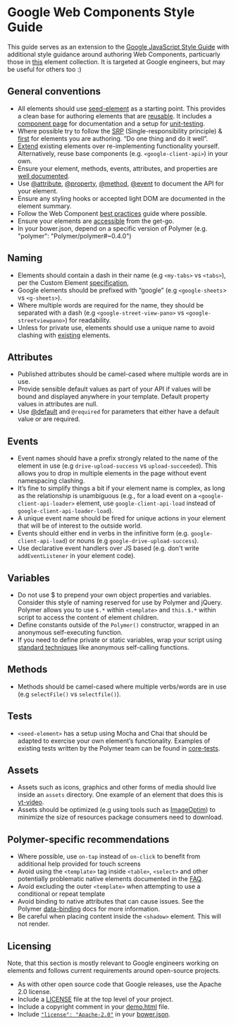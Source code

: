# Google Web Components Style Guide

This guide serves as an extension to the [Google JavaScript Style Guide](https://google.github.io/styleguide/jsguide.html) with additional style guidance around authoring Web Components, particuarly those in [this](https://github.com/GoogleWebComponents/googlewebcomponents.github.io) element collection. It is targeted at Google engineers, but may be useful for others too :)

## General conventions

* All elements should use [seed-element](https://github.com/PolymerLabs/seed-element) as a starting point. This provides a clean base for authoring elements that are [reusable](http://www.polymer-project.org/docs/start/reusableelements.html). It includes a [component page](http://polymerlabs.github.io/seed-element) for documentation and a setup for [unit-testing](https://github.com/PolymerLabs/seed-element/tree/master/tests).
* Where possible try to follow the [SRP](http://en.wikipedia.org/wiki/Single_responsibility_principle) (Single-responsibility principle) & [first](http://addyosmani.com/first) for elements you are authoring. “Do one thing and do it well”.
* [Extend](http://www.polymer-project.org/docs/polymer/polymer.html#extending-other-elements) existing elements over re-implementing functionality yourself. Alternatively, reuse base components (e.g. `<google-client-api>`) in your own.
* Ensure your element, methods, events, attributes, and properties are [well documented](http://googlewebcomponents.github.io/google-signin/components/google-signin/).
* Use [@attribute](https://github.com/GoogleWebComponents/google-signin/blob/master/google-signin.html#L260), [@property](https://github.com/GoogleWebComponents/google-sheets/blob/master/google-sheets.html#L166), [@method](https://github.com/GoogleWebComponents/google-analytics/blob/master/google-analytics-base.html#L84), [@event](https://github.com/GoogleWebComponents/google-signin/blob/master/google-signin.html#L160) to document the API for your element. 
* Ensure any styling hooks or accepted light DOM are documented in the element summary.
* Follow the Web Component [best practices](http://webcomponents.org/articles/web-components-best-practices/) guide where possible.
* Ensure your elements are [accessible](http://www.polymer-project.org/articles/accessible-web-components.html) from the get-go. 
* In your bower.json, depend on a specific version of Polymer (e.g. "polymer": "Polymer/polymer#~0.4.0")

## Naming

* Elements should contain a dash in their name (e.g `<my-tabs>` vs `<tabs>`), per the Custom Element [specification](http://w3c.github.io/webcomponents/spec/custom/#concepts),
* Google elements should be prefixed with “google” (e.g `<google-sheets`> vs `<g-sheets>`).
* Where multiple words are required for the name, they should be separated with a dash (e.g `<google-street-view-pano>` vs `<google-streetviewpano>`) for readability.
* Unless for private use, elements should use a unique name to avoid clashing with [existing](https://github.com/GoogleWebComponents) elements.

## Attributes

* Published attributes should be camel-cased where multiple words are in use.
* Provide sensible default values as part of your API if values will be bound and displayed anywhere in your template. Default property values in attributes are null.
* Use [@default](https://github.com/GoogleWebComponents/google-signin/blob/master/google-signin.html#L252) and `@required` for parameters that either have a default value or are required.


## Events

* Event names should have a prefix strongly related to the name of the element in use (e.g `drive-upload-success` vs `upload-succeeded`). This allows you to drop in multiple elements in the page without event namespacing clashing.
* It’s fine to simplify things a bit if your element name is complex, as long as the relationship is unambiguous (e.g., for a load event on a `<google-client-api-loader>` element, use `google-client-api-load` instead of `google-client-api-loader-load`).
* A unique event name should be fired for unique actions in your element that will be of interest to the outside world.
* Events should either end in verbs in the infinitive form (e.g. `google-client-api-load`) or nouns (e.g `google-drive-upload-success`).
* Use declarative event handlers over JS based (e.g. don't write `addEventListener` in your element code).

## Variables

* Do not use $ to prepend your own object properties and variables. Consider this style of naming reserved for use by Polymer and jQuery. Polymer allows you to use `$.*` within `<template>` and `this.$.*` within script to access the content of element children.
* Define constants outside of the `Polymer()` constructor, wrapped in an anonymous self-executing function.
* If you need to define private or static variables, wrap your script using [standard techniques](http://www.polymer-project.org/docs/polymer/polymer.html#static) like anonymous self-calling functions.

## Methods

* Methods should be camel-cased where multiple verbs/words are in use (e.g `selectFile()` vs `selectfile()`).

## Tests

* `<seed-element>` has a setup using Mocha and Chai that should be adapted to exercise your own element’s functionality. Examples of existing tests written by the Polymer team can be found in [core-tests](https://github.com/Polymer/core-tests).

## Assets

* Assets such as icons, graphics and other forms of media should live inside an `assets` directory. One example of an element that does this is [yt-video](https://github.com/PolymerLabs/yt-video/tree/master/assets). 
* Assets should be optimized (e.g using tools such as [ImageOptim](https://imageoptim.com/)) to minimize the size of resources package consumers need to download.

## Polymer-specific recommendations

* Where possible, use `on-tap` instead of `on-click` to benefit from additional help provided for touch screens
* Avoid using the `<template>` tag inside `<table>`, `<select>` and other potentially problematic native elements documented in the [FAQ](http://www.polymer-project.org/resources/faq.html#option-tr).
* Avoid excluding the outer `<template>` when attempting to use a conditional or repeat template
* Avoid binding to native attributes that can cause issues. See the Polymer [data-binding](http://www.polymer-project.org/docs/polymer/databinding-compat.html#binding-to-attributes) docs for more information.
* Be careful when placing content inside the `<shadow>` element. This will not render.

## Licensing

Note, that this section is mostly relevant to Google engineers working on elements and follows current requirements around open-source projects.

* As with other open source code that Google releases, use the Apache 2.0 license.
* Include a [LICENSE](https://github.com/GoogleWebComponents/google-chart/blob/master/LICENSE) file at the top level of your project.
* Include a copyright comment in your [demo.html](https://github.com/GoogleWebComponents/google-youtube/blob/master/demo.html#L2) file.
* Include [`"license": "Apache-2.0"`](https://github.com/bower/bower.json-spec#license) in your [bower.json](https://github.com/GoogleWebComponents/google-youtube/blob/master/bower.json).
